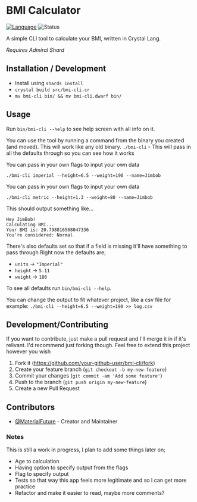 # BMI Calculator

[![Language](https://img.shields.io/badge/language-crystal-776791.svg)](https://github.com/crystal-lang/crystal)
![Status](https://img.shields.io/badge/status-WIP-blue.svg)

A simple CLI tool to calculate your BMI, written in Crystal Lang.

*Requires Admiral Shard*

## Installation / Development

- Install using `shards install`
- `crystal build src/bmi-cli.cr`
- `mv bmi-cli bin/ && mv bmi-cli.dwarf bin/`

## Usage

Run `bin/bmi-cli --help` to see help screen with all info on it.

You can use the tool by running a command from the binary you created (and moved). This will work like any old binary.
`./bmi-cli` - This will pass in all the defaults through so you can see how it works

You can pass in your own flags to input your own data

`./bmi-cli imperial --height=6.5 --weight=190 --name=Jimbob `

You can pass in your own flags to input your own data

`./bmi-cli metric --height=1.3 --weight=80 --name=Jimbob `

This should output something like...
```
Hey JimBob!
Calculating BMI...
Your BMI is: 20.798816568047336
You're considered: Normal
```

There's also defaults set so that if a field is missing it'll have something to pass through
Right now the defaults are;
- `units`  -> `"Imperial"`
- `height` -> `5.11`
- `weight` -> `180`

To see all defaults run `bin/bmi-cli --help`.

You can change the output to fit whatever project, like a csv file for example: `./bmi-cli --height=6.5 --weight=190 >> log.csv`

## Development/Contributing

If you want to contribute, just make a pull request and I'll merge it in if it's relivant. I'd recommend just forking though.
Feel free to extend this project however you wish

1. Fork it (<https://github.com/your-github-user/bmi-cli/fork>)
2. Create your feature branch (`git checkout -b my-new-feature`)
3. Commit your changes (`git commit -am 'Add some feature'`)
4. Push to the branch (`git push origin my-new-feature`)
5. Create a new Pull Request

## Contributors

- [@MaterialFuture](https://github.com/materialfuture) - Creator and Maintainer

### Notes

This is still a work in progress, I plan to add some things later on; 
- Age to calculation
- Having option to specify output from the flags
- Flag to specify output
- Tests so that way this app feels more legitimate and so I can get more practice
- Refactor and make it easier to read, maybe more comments?